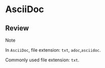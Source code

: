 # AsciiDoc
## Review

> [!NOTE]
> In `AsciiDoc`, file extension: `txt`, `adoc`,`asciidoc`.
>
> Commonly used file extension: `txt`.
